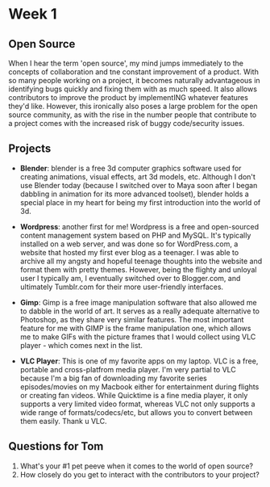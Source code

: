 
# Week 1

## Open Source
When I hear the term 'open source', my mind jumps immediately to the concepts of collaboration and tne constant improvement of a product. With so many people working on a project, it becomes naturally advantageous in identifying bugs quickly and fixing them with as much speed. It also allows contributors to improve the product by implementING whatever features they'd like. However, this ironically also poses a large problem for the open source community, as with the rise in the number people that contribute to a project comes with the increased risk of buggy code/security issues. 


## Projects 

- **Blender**: blender is a free 3d computer graphics software used for creating animations, visual effects, art 3d models, etc. Although I don't use Blender today (because I switched over to Maya soon after I began dabbling in animation for its more advanced toolset), blender holds a special place in my heart for being my first introduction into the world of 3d. 

- **Wordpress**: another first for me! Wordpress is a free and open-sourced content management system based on PHP and MySQL. It's typically installed on a web server, and was done so for WordPress.com, a website that hosted my first ever blog as a teenager. I was able to archive all my angsty and hopeful teenage thoughts into the website and format them with pretty themes. However, being the flighty and unloyal user I typically am, I eventually switched over to Blogger.com, and ultimately Tumblr.com for their more user-friendly interfaces. 


- **Gimp**: Gimp is a free image manipulation software that also allowed me to dabble in the world of art. It serves as a really adequate alternative to Photoshop, as they share very similar features. The most important feature for me with GIMP is the frame manipulation one, which allows me to make GIFs with the picture frames that I would collect using VLC player - which comes next in the list. 


- **VLC Player**: This is one of my favorite apps on my laptop. VLC is a free, portable and cross-platfrom media player. I'm very partial to VLC because I'm a big fan of downloading my favorite series episodes/movies on my Macbook either for entertainment during flights or creating fan videos. While Quicktime is a fine media player, it only supports a very limited video format, whereas VLC not only supports a wide range of formats/codecs/etc, but allows you to convert between them easily. Thank u VLC. 


## Questions for Tom
1. What's your #1 pet peeve when it comes to the world of open source?
2. How closely do you get to interact with the contributors to your project?
